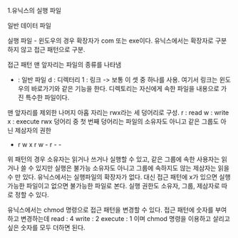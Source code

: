 1.유닉스의 실행 파일

   일반 데이터 파일

   실행 파일 - 윈도우의 경우 확장자가 com 또는 exe이다. 유닉스에서는 확장자로 구분하지 않고 접근 패턴으로 구분.

   접근 패턴
   맨 앞자리는 파일의 종류를 나타냄
   - : 일반 파일
   d : 디렉터리
   1 : 링크
   -> 보통 이 셋 중 하나를 사용. 여기서 링크는 윈도우의 바로가기와 같은 기능을 한다. 
       디렉토리는 자신에게 속한 파일을 내용으로 가진 특수한 파일이다.
   
   맨 앞자리를 제외한 나머지 아홉 자리는 rwx라는 세 덩어리로 구성.
   r  : read
   w : write
   x  : execute
  rwx 덩어리 중 첫 번째 덩어리는 파일의 소유자도 아니고 같은 그룹도 아닌 제삼자의 권한

   - r w x r w - r - -

  위 패턴의 경우 소유자는 읽거나 쓰거나 실행할 수 있고, 같은 그룹에 속한 사용자는 읽거나 쓸 수 있지만 실행은 불가능
  소유자도 아니고 그룹에 속하지도 않는 제삼자는 읽을 수 만 있다.
  유닉스에서는 실행파일의 확장자가 없다. 대신 접근 패턴에 x가 있으면 실행 가능한 파일이고 없으면 불가능한 파일로 본다.
  실행 권한도 소유자, 그룹, 제삼자로 따로 정할 수 있다.

 유닉스에서는 chmod 명령으로 접근 패턴을 변경할 수 있다. 접근 패턴에 숫자를 부여하고 변경하는데 
 read : 4
 write : 2
 execute : 1 이며 chmod 명령을 이용하고 살리고 싶은 숫자를 모두 더하면 된다.  
